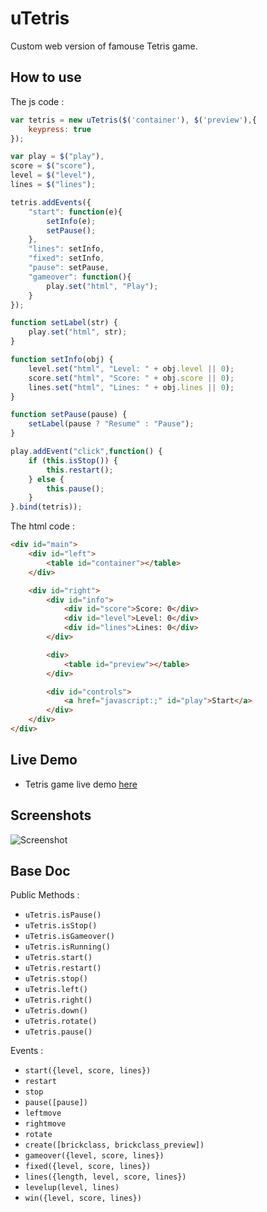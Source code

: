 uTetris
========

Custom web version of famouse Tetris game.


How to use
----------

The js code :
```js
var tetris = new uTetris($('container'), $('preview'),{
    keypress: true
});

var play = $("play"), 
score = $("score"), 
level = $("level"), 
lines = $("lines");

tetris.addEvents({
    "start": function(e){
        setInfo(e);
        setPause();
    },
    "lines": setInfo,
    "fixed": setInfo,
    "pause": setPause,
    "gameover": function(){
        play.set("html", "Play");
    }
});

function setLabel(str) {
    play.set("html", str);
}

function setInfo(obj) {
    level.set("html", "Level: " + obj.level || 0);
    score.set("html", "Score: " + obj.score || 0);
    lines.set("html", "Lines: " + obj.lines || 0);
}

function setPause(pause) {
    setLabel(pause ? "Resume" : "Pause");
}

play.addEvent("click",function() {
    if (this.isStop()) {
        this.restart();
    } else {
        this.pause();
    }
}.bind(tetris));
```

The html code :
```html
<div id="main">
    <div id="left">
        <table id="container"></table>
    </div>

    <div id="right">
        <div id="info">
            <div id="score">Score: 0</div>
            <div id="level">Level: 0</div>
            <div id="lines">Lines: 0</div>
        </div>

        <div>
            <table id="preview"></table>
        </div>

        <div id="controls">
            <a href="javascript:;" id="play">Start</a>
        </div>
    </div>
</div>
```

Live Demo
-----------

* Tetris game live demo [here](http://goo.gl/l4hRG)


Screenshots
-----------
![Screenshot](http://www.lbnstudio.fr/labs/tetris/test/uTetris/tetris_screeshot.jpg)


Base Doc
-----------

Public Methods :
    
  * `uTetris.isPause()`
  * `uTetris.isStop()`
  * `uTetris.isGameover()`
  * `uTetris.isRunning()`
  * `uTetris.start()`
  * `uTetris.restart()`
  * `uTetris.stop()`
  * `uTetris.left()`
  * `uTetris.right()`
  * `uTetris.down()`
  * `uTetris.rotate()`
  * `uTetris.pause()`
    
Events :

  * `start({level, score, lines})`
  * `restart`
  * `stop`
  * `pause([pause])`
  * `leftmove`
  * `rightmove`
  * `rotate`
  * `create([brickclass, brickclass_preview])`
  * `gameover({level, score, lines})`
  * `fixed({level, score, lines})`
  * `lines({length, level, score, lines})`
  * `levelup(level, lines)`
  * `win({level, score, lines})`
